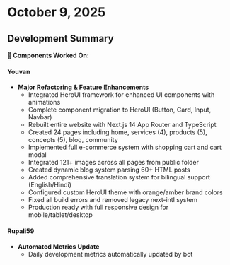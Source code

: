# October 9, 2025

## Development Summary

**🔧 Components Worked On:**

#### **Youvan**
- **Major Refactoring & Feature Enhancements**
  - Integrated HeroUI framework for enhanced UI components with animations
  - Complete component migration to HeroUI (Button, Card, Input, Navbar)
  - Rebuilt entire website with Next.js 14 App Router and TypeScript
  - Created 24 pages including home, services (4), products (5), concepts (5), blog, community
  - Implemented full e-commerce system with shopping cart and cart modal
  - Integrated 121+ images across all pages from public folder
  - Created dynamic blog system parsing 60+ HTML posts
  - Added comprehensive translation system for bilingual support (English/Hindi)
  - Configured custom HeroUI theme with orange/amber brand colors
  - Fixed all build errors and removed legacy next-intl system
  - Production ready with full responsive design for mobile/tablet/desktop

#### **Rupali59**
- **Automated Metrics Update**
  - Daily development metrics automatically updated by bot
